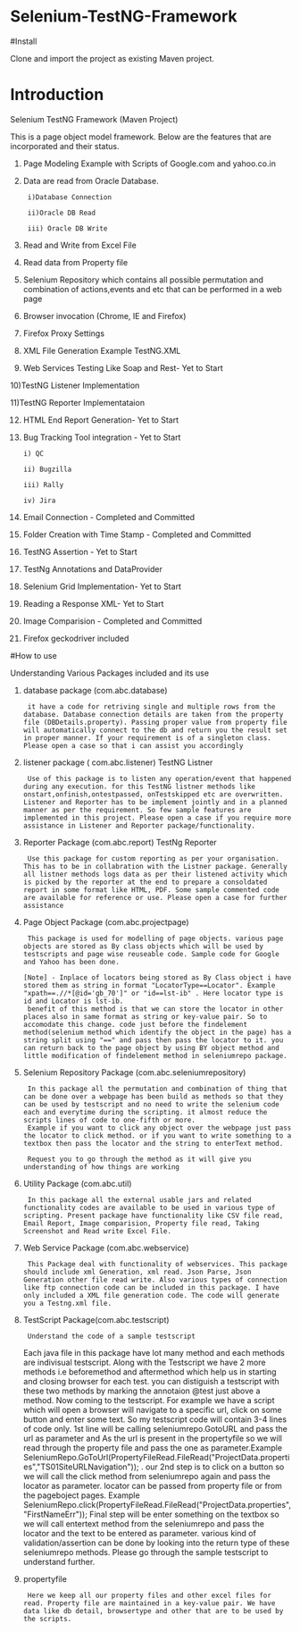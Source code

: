 # Selenium-TestNG-Framework

#Install

Clone and import the project as existing Maven project.

# Introduction
Selenium TestNG Framework (Maven Project)

This is a page object model framework. Below are the features that are incorporated and their status.

1) Page Modeling Example with Scripts of Google.com and yahoo.co.in

2) Data are read from Oracle Database. 

        i)Database Connection
    
        ii)Oracle DB Read
    
        iii) Oracle DB Write

3) Read and Write from Excel File

4) Read data from Property file

5) Selenium Repository which contains all possible permutation and  combination of actions,events and etc that can be performed in a web page

6) Browser invocation (Chrome, IE and Firefox)

7) Firefox Proxy Settings

8) XML File Generation Example TestNG.XML

9) Web Services Testing Like Soap and Rest- Yet to Start

10)TestNG Listener Implementation

11)TestNG Reporter Implementataion 

12) HTML End Report Generation- Yet to Start

13) Bug Tracking Tool integration - Yet to Start
        
        i) QC  
        
        ii) Bugzilla
        
        iii) Rally
        
        iv) Jira

14) Email Connection - Completed and Committed

15) Folder Creation with Time Stamp - Completed and Committed

16) TestNG Assertion - Yet to Start

17) TestNg Annotations and DataProvider 

18) Selenium Grid Implementation- Yet to Start

19) Reading a Response XML- Yet to Start

20) Image Comparision - Completed and Committed

21) Firefox geckodriver included

#How to use

Understanding Various Packages included and its use

1) database package (com.abc.database)

        it have a code for retriving single and multiple rows from the database. Database connection details are taken from the property file (DBDetails.property). Passing proper value from property file will automatically connect to the db and return you the result set in proper manner. If your requirement is of a singleton class. Please open a case so that i can assist you accordingly
        
2) listener package ( com.abc.listener) TestNG Listner

        Use of this package is to listen any operation/event that happened during any execution. for this TestNG listner methods like onstart,onfinish,ontestpassed, onTestskipped etc are overwritten. Listener and Reporter has to be implement jointly and in a planned manner as per the requirement. So few sample features are implemented in this project. Please open a case if you require more assistance in Listener and Reporter package/functionality.
   
3) Reporter Package (com.abc.report) TestNg Reporter

        Use this package for custom reporting as per your organisation. This has to be in collabration with the Listner package. Generally all listner methods logs data as per their listened activity which is picked by the reporter at the end to prepare a consoldated report in some format like HTML, PDF. Some sample commented code are available for reference or use. Please open a case for further assistance
 
4) Page Object Package (com.abc.projectpage)

        This package is used for modelling of page objects. various page objects are stored as By class objects which will be used by testscripts and page wise reuseable code. Sample code for Google and Yahoo has been done.
       
       [Note] - Inplace of locators being stored as By Class object i have stored them as string in format "LocatorType==Locator". Example "xpath==.//*[@id='gb_70']" or "id==lst-ib" . Here locator type is id and Locator is lst-ib. 
        benefit of this method is that we can store the locator in other places also in same format as string or key-value pair. So to accomodate this change. code just before the findelement method(selenium method which identify the object in the page) has a string split using "==" and pass then pass the locator to it. you can return back to the page object by using BY object method and little modification of findelement method in seleniumrepo package.
        
5) Selenium Repository Package (com.abc.seleniumrepository)
        
        In this package all the permutation and combination of thing that can be done over a webpage has been build as methods so that they can be used by testscript and no need to write the selenium code each and everytime during the scripting. it almost reduce the scripts lines of code to one-fifth or more.
        Example if you want to click any object over the webpage just pass the locator to click method. or if you want to write something to a textbox then pass the locator and the string to enterText method.
        
        Request you to go through the method as it will give you understanding of how things are working
  
6) Utility Package (com.abc.util)
        
        In this package all the external usable jars and related functionality codes are available to be used in various type of scripting. Present package have functionality like CSV file read, Email Report, Image comparision, Property file read, Taking Screenshot and Read write Excel File.
    
7) Web Service Package (com.abc.webservice)
        
        This Package deal with functionality of webservices. This package should include xml Generation, xml read. Json Parse, Json Generation other file read write. Also various types of connection like ftp connection code can be included in this package. I have only included a XML file generation code. The code will generate you a Testng.xml file.

8) TestScript Package(com.abc.testscript)
          
        Understand the code of a sample testscript
     Each java file in this package have lot many method and each methods are indivisual testscript. Along with the Testscript we have 2 more methods i.e beforemethod and aftermethod which help us in starting and closing browser for each test. you can distiguish a testscript with these two methods by marking the annotaion @test just above a method.
     Now coming to the testscript. For example we have a script which will open a browser will navigate to a specific url, click on some button and enter some text. So my testscript code will contain 3-4 lines of code only. 1st line will be calling seleniumrepo.GotoURL and pass the url as parameter and As the url is present in the propertyfile so we will read through the property file and pass the one as parameter.Example SeleniumRepo.GoToUrl(PropertyFileRead.FileRead("ProjectData.properties","TS01SiteURLNavigation")); .
     our 2nd step is to click on a button so we will call the click method from seleniumrepo again and pass the locator as parameter. locator can be passed from property file or from the pageboject pages. Example SeleniumRepo.click(PropertyFileRead.FileRead("ProjectData.properties","FirstNameErr"));
     Final step will be enter something on the textbox so we will call entertext method from the seleniumrepo and pass the locator and the text to be entered as parameter.
     various kind of validation/assertion can be done by looking into the return type of these seleniumrepo methods. Please go through the sample testscript to understand further.
  
9) propertyfile

        Here we keep all our property files and other excel files for read. Property file are maintained in a key-value pair. We have data like db detail, browsertype and other that are to be used by the scripts.
        
        
 
